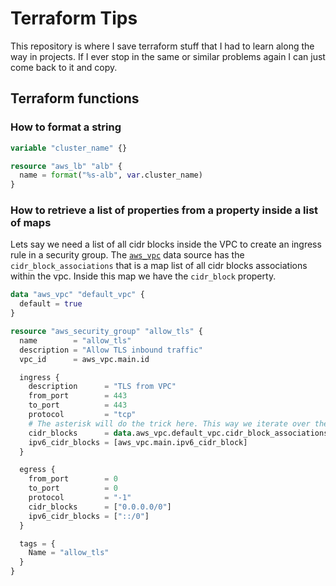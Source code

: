 # Terraform Tips

This repository is where I save terraform stuff that I had to learn along the way in projects. If I ever stop in the same or similar problems again I can just come back to it and copy.

## Terraform functions

### How to format a string

```terraform
variable "cluster_name" {}

resource "aws_lb" "alb" {
  name = format("%s-alb", var.cluster_name)
}
```

### How to retrieve a list of properties from a property inside a list of maps

Lets say we need a list of all cidr blocks inside the VPC to create an ingress rule in a security group. The [`aws_vpc`](https://registry.terraform.io/providers/hashicorp/aws/latest/docs/data-sources/vpc#attributes-reference) data source has the `cidr_block_associations` that is a map list of all cidr blocks associations within the vpc. Inside this map we have the `cidr_block` property.

```terraform
data "aws_vpc" "default_vpc" {
  default = true
}

resource "aws_security_group" "allow_tls" {
  name        = "allow_tls"
  description = "Allow TLS inbound traffic"
  vpc_id      = aws_vpc.main.id

  ingress {
    description      = "TLS from VPC"
    from_port        = 443
    to_port          = 443
    protocol         = "tcp"
    # The asterisk will do the trick here. This way we iterate over the associations and return all cidr blocks inside them.
    cidr_blocks      = data.aws_vpc.default_vpc.cidr_block_associations[*].cidr_block 
    ipv6_cidr_blocks = [aws_vpc.main.ipv6_cidr_block]
  }

  egress {
    from_port        = 0
    to_port          = 0
    protocol         = "-1"
    cidr_blocks      = ["0.0.0.0/0"]
    ipv6_cidr_blocks = ["::/0"]
  }

  tags = {
    Name = "allow_tls"
  }
}
```